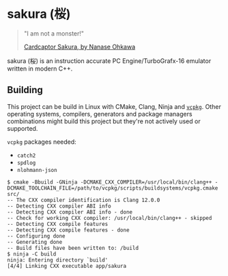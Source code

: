 # sakura (桜)

> "I am not a monster!"
>
> [Cardcaptor Sakura, by Nanase Ohkawa](https://en.wikipedia.org/wiki/Cardcaptor_Sakura)

sakura (桜) is an instruction accurate PC Engine/TurboGrafx-16 emulator written in modern C++.

## Building

This project can be build in Linux with CMake, Clang, Ninja and [`vcpkg`](https://github.com/Microsoft/vcpkg). Other operating systems, compilers, generators and package managers combinations might build this project but they're not actively used or supported.

`vcpkg` packages needed:

* `catch2`
* `spdlog`
* `nlohmann-json`

```Shell Session
$ cmake -Bbuild -GNinja -DCMAKE_CXX_COMPILER=/usr/local/bin/clang++ -DCMAKE_TOOLCHAIN_FILE=/path/to/vcpkg/scripts/buildsystems/vcpkg.cmake src/
-- The CXX compiler identification is Clang 12.0.0
-- Detecting CXX compiler ABI info
-- Detecting CXX compiler ABI info - done
-- Check for working CXX compiler: /usr/local/bin/clang++ - skipped
-- Detecting CXX compile features
-- Detecting CXX compile features - done
-- Configuring done
-- Generating done
-- Build files have been written to: /build
$ ninja -C build
ninja: Entering directory `build'
[4/4] Linking CXX executable app/sakura
```
